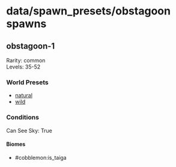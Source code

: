 # data/spawn_presets/obstagoon spawns  
  
## obstagoon-1  
Rarity: common  
Levels: 35-52  
  
### World Presets  
* [natural](/data/world_presets/natural.md)  
* [wild](/data/world_presets/wild.md)  
  
### Conditions  
Can See Sky: True  
  
#### Biomes  
  * #cobblemon:is_taiga
  
